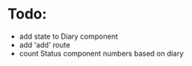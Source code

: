 # Todo:
- add state to Diary component
- add 'add' route
- count Status component numbers based on diary